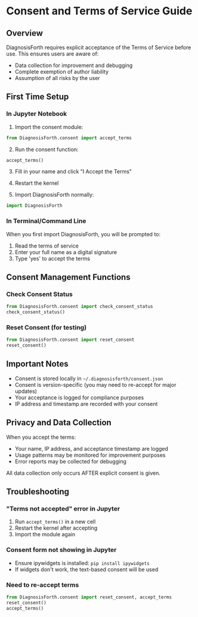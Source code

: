 # Consent and Terms of Service Guide

## Overview

DiagnosisForth requires explicit acceptance of the Terms of Service before use. This ensures users are aware of:
- Data collection for improvement and debugging
- Complete exemption of author liability
- Assumption of all risks by the user

## First Time Setup

### In Jupyter Notebook

1. Import the consent module:
```python
from DiagnosisForth.consent import accept_terms
```

2. Run the consent function:
```python
accept_terms()
```

3. Fill in your name and click "I Accept the Terms"

4. Restart the kernel

5. Import DiagnosisForth normally:
```python
import DiagnosisForth
```

### In Terminal/Command Line

When you first import DiagnosisForth, you will be prompted to:
1. Read the terms of service
2. Enter your full name as a digital signature
3. Type 'yes' to accept the terms

## Consent Management Functions

### Check Consent Status
```python
from DiagnosisForth.consent import check_consent_status
check_consent_status()
```

### Reset Consent (for testing)
```python
from DiagnosisForth.consent import reset_consent
reset_consent()
```

## Important Notes

- Consent is stored locally in `~/.diagnosisforth/consent.json`
- Consent is version-specific (you may need to re-accept for major updates)
- Your acceptance is logged for compliance purposes
- IP address and timestamp are recorded with your consent

## Privacy and Data Collection

When you accept the terms:
- Your name, IP address, and acceptance timestamp are logged
- Usage patterns may be monitored for improvement purposes
- Error reports may be collected for debugging

All data collection only occurs AFTER explicit consent is given.

## Troubleshooting

### "Terms not accepted" error in Jupyter
1. Run `accept_terms()` in a new cell
2. Restart the kernel after accepting
3. Import the module again

### Consent form not showing in Jupyter
- Ensure ipywidgets is installed: `pip install ipywidgets`
- If widgets don't work, the text-based consent will be used

### Need to re-accept terms
```python
from DiagnosisForth.consent import reset_consent, accept_terms
reset_consent()
accept_terms()
```